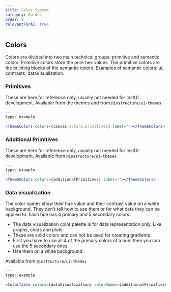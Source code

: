 ```yaml
---
title: Color System
category: Guides
order: 8
relevantForAI: true
---
```


## Colors

Colors are divided into two main technical groups: primitive and semantic colors. Primitive colors store the pure hex values. The primitive colors are the building blocks of the semantic colors. Examples of semantic colors: ui, contrasts, dataVisualization.

### Primitives

These are here for reference only, usually not needed for InstUI development. Available from the themes and from `@instructure/ui-themes`

```jsx
---
type: example
---
<ThemeColors colors={canvas.colors.primitives} label=""></ThemeColors>
```

### Additional Primitives

These are here for reference only, usually not needed for InstUI development. Available from `@instructure/ui-themes`

```jsx
---
type: example
---
<ThemeColors colors={additionalPrimitives} label=""></ThemeColors>
```

### Data visualization

The color names show their hue value and their contrast value on a white background. They don't tell how to use them or for what data they can be applied to. Each hue has 4 primary and 5 secondary colors.

- The data visualization color palette is for data representation only. Like graphs, chars and plots.
- These are solid colors and can not be used for creating gradients.
- First you have to use all 4 of the primary colors of a hue, then you can use the 5 secondary ones.
- Use them on a white background

Available from `@instructure/ui-themes`

```jsx
---
type: example
---
<ColorTable colors={dataVisualization} colorNames={additionalPrimitives}></ColorTable>
```
